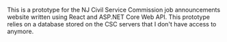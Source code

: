 This is a prototype for the NJ Civil Service Commission job announcements website written using React and ASP.NET Core Web API. This prototype relies on a database stored on the CSC servers that I don't have access to anymore.
